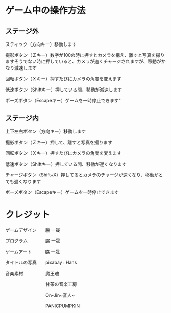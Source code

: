# ゲーム中の操作方法

##   ステージ外

スティック（方向キー）移動します

撮影ボタン（Ｚキー）数字が100の時に押すとカメラを構え、離すと写真を撮りますそうでない時に押していると、カメラが速くチャージされますが、移動がかなり減速します

回転ボタン（Ｘキー）押すたびにカメラの角度を変えます

低速ボタン（Shiftキー）押している間、移動が減速します

ポーズボタン（Escapeキー）ゲームを一時停止できます"

## ステージ内

上下左右ボタン（方向キー）移動します

撮影ボタン（Ｚキー）押して、離すと写真を撮ります

回転ボタン（Ｘキー）押すたびにカメラの角度を変えます

低速ボタン（Shiftキー）押している間、移動が遅くなります

チャージボタン（Shift+X）押してるとカメラのチャージが速くなり、移動がとても遅くなります

ポーズボタン（Escapeキー）ゲームを一時停止できます

# クレジット

ゲームデザイン　　脇 一晟

プログラム　　　　脇 一晟

ゲームアート　　　脇 一晟

タイトルの写真　　pixabay : Hans

音楽素材　　　　　魔王魂

　　　　　　　　　甘茶の音楽工房

　　　　　　　　　On-Jin\~音人\~

　　　　　　　　　PANICPUMPKIN
